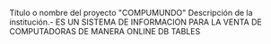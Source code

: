 Título o nombre del
proyecto
"COMPUMUNDO"
Descripción de la
institución.-
ES UN SISTEMA DE INFORMACION PARA LA VENTA DE COMPUTADORAS DE MANERA ONLINE
DB TABLES